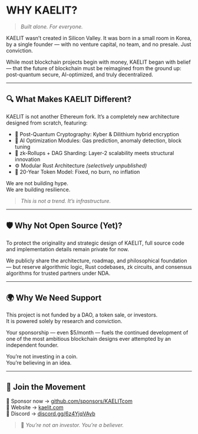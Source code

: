 # WHY KAELIT?

> *Built alone. For everyone.*

KAELIT wasn’t created in Silicon Valley.
It was born in a small room in Korea, by a single founder — with no venture capital, no team, and no presale. Just conviction.

While most blockchain projects begin with money, KAELIT began with belief — that the future of blockchain must be reimagined from the ground up: post-quantum secure, AI-optimized, and truly decentralized.

---

## 🔍 What Makes KAELIT Different?

KAELIT is not another Ethereum fork.
It’s a completely new architecture designed from scratch, featuring:

- 🔐 Post-Quantum Cryptography: Kyber & Dilithium hybrid encryption  
- 🧠 AI Optimization Modules: Gas prediction, anomaly detection, block tuning  
- 🧱 zk-Rollups + DAG Sharding: Layer-2 scalability meets structural innovation  
- ⚙️ Modular Rust Architecture *(selectively unpublished)*  
- 🧬 20-Year Token Model: Fixed, no burn, no inflation

We are not building hype.  
We are building resilience.

> *This is not a trend. It’s infrastructure.*

---

## 🛡 Why Not Open Source (Yet)?

To protect the originality and strategic design of KAELIT, full source code and implementation details remain private for now.

We publicly share the architecture, roadmap, and philosophical foundation — but reserve algorithmic logic, Rust codebases, zk circuits, and consensus algorithms for trusted partners under NDA.

---

## 🌍 Why We Need Support

This project is not funded by a DAO, a token sale, or investors.  
It is powered solely by research and conviction.

Your sponsorship — even $5/month — fuels the continued development of one of the most ambitious blockchain designs ever attempted by an independent founder.

You’re not investing in a coin.  
You’re believing in an idea.

---

## 🙌 Join the Movement

📎 Sponsor now → [github.com/sponsors/KAELITcom](https://github.com/sponsors/KAELITcom)  
🔗 Website → [kaelit.com](https://kaelit.com)  
💬 Discord → [discord.gg/6z4YjqVAyb](https://discord.gg/6z4YjqVAyb)

> 🎯 *You’re not an investor. You’re a believer.*
